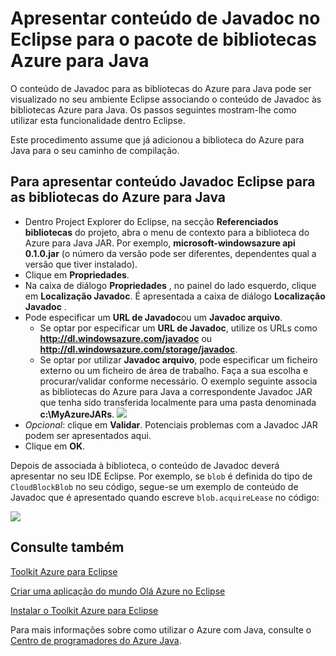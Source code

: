 <properties
    pageTitle="Apresentar conteúdo de Javadoc no Eclipse para o pacote de bibliotecas Azure para Java"
    description="Como apresentar o conteúdo de Javadoc para as bibliotecas de Azure Eclipse."
    services=""
    documentationCenter="java"
    authors="rmcmurray"
    manager="wpickett"
    editor=""/>

<tags
    ms.service="multiple"
    ms.workload="na"
    ms.tgt_pltfrm="multiple"
    ms.devlang="Java"
    ms.topic="article"
    ms.date="08/11/2016" 
    ms.author="robmcm"/>

<!-- Legacy MSDN URL = https://msdn.microsoft.com/library/azure/hh698319.aspx -->

# <a name="displaying-javadoc-content-in-eclipse-for-the-azure-libraries-package-for-java"></a>Apresentar conteúdo de Javadoc no Eclipse para o pacote de bibliotecas Azure para Java #

O conteúdo de Javadoc para as bibliotecas do Azure para Java pode ser visualizado no seu ambiente Eclipse associando o conteúdo de Javadoc às bibliotecas Azure para Java. Os passos seguintes mostram-lhe como utilizar esta funcionalidade dentro Eclipse.

Este procedimento assume que já adicionou a biblioteca do Azure para Java para o seu caminho de compilação.

## <a name="to-display-javadoc-content-in-eclipse-for-the-azure-libraries-for-java"></a>Para apresentar conteúdo Javadoc Eclipse para as bibliotecas do Azure para Java ##

* Dentro Project Explorer do Eclipse, na secção **Referenciados bibliotecas** do projeto, abra o menu de contexto para a biblioteca do Azure para Java JAR. Por exemplo, **microsoft-windowsazure api 0.1.0.jar** (o número da versão pode ser diferentes, dependentes qual a versão que tiver instalado).
* Clique em **Propriedades**.
* Na caixa de diálogo **Propriedades** , no painel do lado esquerdo, clique em **Localização Javadoc**. É apresentada a caixa de diálogo **Localização Javadoc** .
* Pode especificar um **URL de Javadoc**ou um **Javadoc arquivo**.
    * Se optar por especificar um **URL de Javadoc**, utilize os URLs como **http://dl.windowsazure.com/javadoc** ou **http://dl.windowsazure.com/storage/javadoc**.
    * Se optar por utilizar **Javadoc arquivo**, pode especificar um ficheiro externo ou um ficheiro de área de trabalho.
    Faça a sua escolha e procurar/validar conforme necessário. O exemplo seguinte associa as bibliotecas do Azure para Java a correspondente Javadoc JAR que tenha sido transferida localmente para uma pasta denominada **c:\MyAzureJARs**.
    ![][ic553487]
* *Opcional*: clique em **Validar**. Potenciais problemas com a Javadoc JAR podem ser apresentados aqui.
* Clique em **OK**.

Depois de associada à biblioteca, o conteúdo de Javadoc deverá apresentar no seu IDE Eclipse. Por exemplo, se `blob` é definida do tipo de `CloudBlockBlob` no seu código, segue-se um exemplo de conteúdo de Javadoc que é apresentado quando escreve `blob.acquireLease` no código:

![][ic553488]

## <a name="see-also"></a>Consulte também ##

[Toolkit Azure para Eclipse][]

[Criar uma aplicação do mundo Olá Azure no Eclipse][]

[Instalar o Toolkit Azure para Eclipse][] 

Para mais informações sobre como utilizar o Azure com Java, consulte o [Centro de programadores do Azure Java][].

<!-- URL List -->

[Centro de programadores do Azure Java]: http://go.microsoft.com/fwlink/?LinkID=699547
[Toolkit Azure para Eclipse]: http://go.microsoft.com/fwlink/?LinkID=699529
[Criar uma aplicação do mundo Olá Azure no Eclipse]: http://go.microsoft.com/fwlink/?LinkID=699533
[Instalar o Toolkit Azure para Eclipse]: http://go.microsoft.com/fwlink/?LinkId=699546

<!-- IMG List -->

[ic553487]: ./media/azure-toolkit-for-eclipse-displaying-javadoc-content-for-azure-libraries/ic553487.png
[ic553488]: ./media/azure-toolkit-for-eclipse-displaying-javadoc-content-for-azure-libraries/ic553488.png